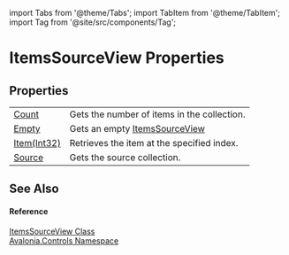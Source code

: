 import Tabs from '@theme/Tabs'; 
import TabItem from '@theme/TabItem'; 
import Tag from '@site/src/components/Tag'; 

# ItemsSourceView Properties




## Properties
<table>
<tr>
<td><a href="P_Avalonia_Controls_ItemsSourceView_Count">Count</a></td>
<td>Gets the number of items in the collection.</td>
</tr>
<tr>
<td><a href="P_Avalonia_Controls_ItemsSourceView_Empty">Empty</a></td>
<td>Gets an empty <a href="T_Avalonia_Controls_ItemsSourceView">ItemsSourceView</a></td>
</tr>
<tr>
<td><a href="P_Avalonia_Controls_ItemsSourceView_Item">Item(Int32)</a></td>
<td>Retrieves the item at the specified index.</td>
</tr>
<tr>
<td><a href="P_Avalonia_Controls_ItemsSourceView_Source">Source</a></td>
<td>Gets the source collection.</td>
</tr>
</table>

## See Also


#### Reference
<a href="T_Avalonia_Controls_ItemsSourceView">ItemsSourceView Class</a>  
<a href="N_Avalonia_Controls">Avalonia.Controls Namespace</a>  
